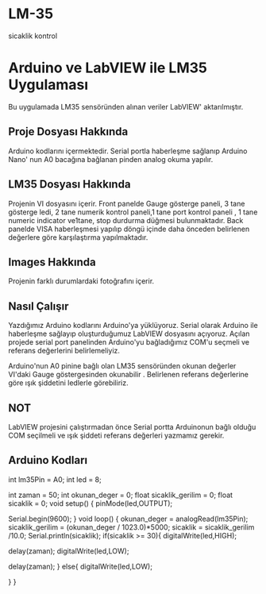 # LM-35
sicaklik kontrol
# Arduino ve LabVIEW ile LM35 Uygulaması

 Bu uygulamada LM35 sensöründen alınan veriler LabVIEW' aktarılmıştır.

## Proje Dosyası Hakkında

Arduino kodlarını içermektedir. Serial portla haberleşme sağlanıp Arduino Nano' nun A0 bacağına bağlanan pinden analog okuma yapılır. 

 

## LM35  Dosyası Hakkında

Projenin VI dosyasını içerir. Front panelde Gauge gösterge paneli, 3 tane gösterge ledi, 2 tane numerik kontrol paneli,1 tane port kontrol paneli ,  1 tane numeric indicator ve1tane, stop durdurma düğmesi bulunmaktadır. Back panelde VISA haberleşmesi yapılıp döngü içinde daha önceden belirlenen  değerlere göre karşılaştırma yapılmaktadır.



## Images Hakkında

Projenin farklı durumlardaki fotoğrafını içerir.

## Nasıl Çalışır

 Yazdığımız Arduino kodlarını Arduino'ya yüklüyoruz. Serial olarak Arduino ile haberleşme sağlayıp oluşturduğumuz LabVIEW dosyasını açıyoruz. Açılan projede serial port panelinden Arduino'yu bağladığımız COM'u seçmeli ve referans değerlerini belirlemeliyiz.

Arduino'nun A0 pinine bağlı olan LM35 sensöründen okunan değerler VI'daki Gauge  göstergesinden okunabilir . Belirlenen referans değerlerine göre ışık şiddetini ledlerle görebiliriz.

## NOT
LabVIEW projesini çalıştırmadan önce Serial portta Arduinonun bağlı olduğu COM seçilmeli ve ışık şiddeti referans değerleri yazmamız gerekir.


## Arduino Kodları

int lm35Pin = A0;
int led = 8;

int zaman = 50;
int okunan_deger = 0;
float sicaklik_gerilim = 0;
float sicaklik = 0;
void setup()
{
pinMode(led,OUTPUT);

Serial.begin(9600);
}
void loop()
{
okunan_deger = analogRead(lm35Pin);
sicaklik_gerilim = (okunan_deger / 1023.0)*5000;
sicaklik = sicaklik_gerilim /10.0;
Serial.println(sicaklik);
if(sicaklik >= 30){
digitalWrite(led,HIGH);

delay(zaman);
digitalWrite(led,LOW);

delay(zaman);
}
else{
digitalWrite(led,LOW);

}
}
